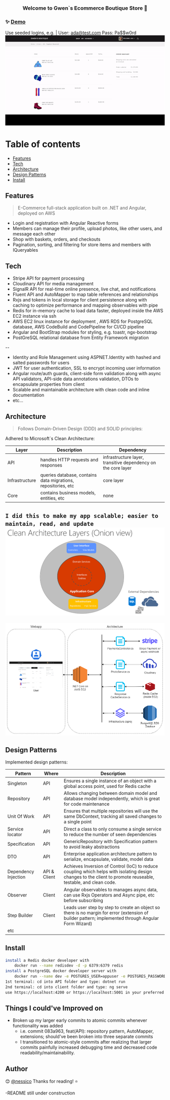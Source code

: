<h3 align="center">Welcome to Gwen`s Ecommerce Boutique Store 👋</h3>

### ✨ [Demo](http://ecomm3.us-east-1.elasticbeanstalk.com)
Use seeded logins, e.g. | User: ada@test.com Pass: Pa$$w0rd
![](https://raw.githubusercontent.com/nessico/pubGwen/master/img/demo.gif)
        
# Table of contents

- [Features](#Features)
- [Tech](#Tech)
- [Architecture](#Architecture)
- [Design Patterns](#Design-Patterns)
- [Install](#Install)

## Features

> E-Commerce full-stack application built on .NET and Angular, deployed on AWS 

- Login and registration with Angular Reactive forms
- Members can manage their profile, upload photos, like other users, and message each other
- Shop with baskets, orders, and checkouts
- Pagination, sorting, and filtering for store items and members with IQueryables

## Tech

- Stripe API for payment processing
- Cloudinary API for media management
- SignalR API for real-time online presence, live chat, and notifications
- Fluent API and AutoMapper to map table references and relationships
- Rxjs and tokens in local storage for client persistence along with caching to optimize performance and mapping observables with pipe
- Redis for in-memory cache to load data faster, deployed inside the AWS EC2 instance via ssh
- AWS EC2 linux instance for deployment , AWS RDS for PostgreSQL database, AWS CodeBuild and CodePipeline for CI/CD pipeline 
- Angular and BootStrap modules for styling, e.g. toastr, ngx-bootstrap
- PostGreSQL relational database from Entity Framework migration

--

- Identity and Role Management using ASPNET.Identity with hashed and salted passwords for users
- JWT for user authentication, SSL to encrypt incoming user information
- Angular route/auth guards, client-side form validation along with async API validators, API-side data annotations validation, DTOs to encapsulate properties from client
- Scalable and maintainable architecture with clean code and inline documentation
- etc...

## Architecture

> Follows Domain-Driven Design (DDD) and SOLID principles:

Adhered to Microsoft`s Clean Architecture:

| Layer          | Description                                                   | Dependency                                                    |
| -------------- | ------------------------------------------------------------- | ------------------------------------------------------------- |
| API            | handles HTTP requests and responses                           | infrastructure layer, transitive dependency on the core layer |
| Infrastructure | queries database, contains data migrations, repositories, etc | core layer                                                    |
| Core           | contains business models, entities, etc                       | none                                                          |

`I did this to make my app scalable; easier to maintain, read, and update`
![](https://raw.githubusercontent.com/nessico/pubGwen/master/img/cleanArchitecture.png)
--
![](https://raw.githubusercontent.com/nessico/pubGwen/master/img/architectureChart.png)

## Design Patterns

Implemented design patterns:

| Pattern             |Where  | Description                                                                  | 
| --------------------| -| ---------------------------------------------------------------------------- |
| Singleton            | API | Ensures a single instance of an object with a global access point, used for Redis cache
| Repository           |  API |Allows changing between domain model and database model independently, which is great for code maintenance|
| Unit Of Work         | API | Ensures that multiple repositories will use the same DbContext, tracking all saved changes to a single point                                                                   ||
| Service locator      | API    | Direct a class to only consume a single service to reduce the number of seen dependencies|
| Specification        | API|GenericRepository with Specification pattern to avoid leaky abstractions|
| DTO        |    API   |Enterprise application architecture pattern to serialize, encapsulate, validate, model data  |
| Dependency Injection | API & Client                                                               |Achieves Inversion of Control (IoC) to reduce coupling which helps with isolating design changes to the client to promote reuseable, testable, and clean code.|
| Observer           | Client  | Angular observables to manages async data, can use Rxjs Operators and Async pipe, etc  before subscribing| 
| Step Builder           |Client   | Leads user step by step to create an object so there is no margin for error (extension of builder pattern; implemented through Angular Form Wizard)  | 
| etc           |   |  | 

## Install

```sh
install a Redis docker developer with
	docker run --name redisdev -d -p 6379:6379 redis
install a PostgreSQL docker developer server with
	docker run --name dev -e POSTGRES_USER=appuser -e POSTGRES_PASSWORD=Pa$$w0rd -p 5432:5432 -d postgres
1st terminal: cd into API folder and type: dotnet run
2nd terminal: cd into client folder and type: ng serve
use https://localhost:4200 or https://localhost:5001 in your preferred browser

```

## Things I could've Improved on
- Broken up my larger early commits to atomic commits whenever functionality was added
    - i.e. commit 083a963, feat(API): repository pattern, AutoMapper, extensions; should've been broken into three separate commits
    - I transitioned to atomic-style commits after realizing that larger commits painfully increased debugging time and decreased code readability/maintainability.

## Author

😊 [@nessico](https://github.com/nessico)
Thanks for reading! ⭐️

-README still under construction
